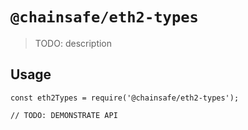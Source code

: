 # `@chainsafe/eth2-types`

> TODO: description

## Usage

```
const eth2Types = require('@chainsafe/eth2-types');

// TODO: DEMONSTRATE API
```
